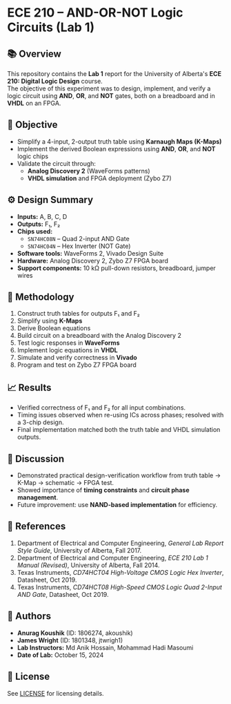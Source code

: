 # ECE 210 – AND-OR-NOT Logic Circuits (Lab 1)

## 📚 Overview
This repository contains the **Lab 1** report for the University of Alberta's **ECE 210: Digital Logic Design** course.  
The objective of this experiment was to design, implement, and verify a logic circuit using **AND**, **OR**, and **NOT** gates, both on a breadboard and in **VHDL** on an FPGA.

## 🧠 Objective
- Simplify a 4-input, 2-output truth table using **Karnaugh Maps (K-Maps)**  
- Implement the derived Boolean expressions using **AND**, **OR**, and **NOT** logic chips  
- Validate the circuit through:
  - **Analog Discovery 2** (WaveForms patterns)
  - **VHDL simulation** and FPGA deployment (Zybo Z7)

## ⚙️ Design Summary
- **Inputs:** A, B, C, D  
- **Outputs:** F₁, F₂  
- **Chips used:**  
  - `SN74HC08N` – Quad 2-input AND Gate  
  - `SN74HC04N` – Hex Inverter (NOT Gate)  
- **Software tools:** WaveForms 2, Vivado Design Suite  
- **Hardware:** Analog Discovery 2, Zybo Z7 FPGA board  
- **Support components:** 10 kΩ pull-down resistors, breadboard, jumper wires  

## 🧩 Methodology
1. Construct truth tables for outputs F₁ and F₂  
2. Simplify using **K-Maps**  
3. Derive Boolean equations  
4. Build circuit on a breadboard with the Analog Discovery 2  
5. Test logic responses in **WaveForms**  
6. Implement logic equations in **VHDL**  
7. Simulate and verify correctness in **Vivado**  
8. Program and test on Zybo Z7 FPGA board  

## 📈 Results
- Verified correctness of F₁ and F₂ for all input combinations.  
- Timing issues observed when re-using ICs across phases; resolved with a 3-chip design.  
- Final implementation matched both the truth table and VHDL simulation outputs.

## 🧪 Discussion
- Demonstrated practical design-verification workflow from truth table → K-Map → schematic → FPGA test.  
- Showed importance of **timing constraints** and **circuit phase management**.  
- Future improvement: use **NAND-based implementation** for efficiency.

## 🧾 References
1. Department of Electrical and Computer Engineering, *General Lab Report Style Guide*, University of Alberta, Fall 2017.  
2. Department of Electrical and Computer Engineering, *ECE 210 Lab 1 Manual (Revised)*, University of Alberta, Fall 2014.  
3. Texas Instruments, *CD74HCT04 High-Voltage CMOS Logic Hex Inverter*, Datasheet, Oct 2019.  
4. Texas Instruments, *CD74HCT08 High-Speed CMOS Logic Quad 2-Input AND Gate*, Datasheet, Oct 2019.

## 👥 Authors
- **Anurag Koushik** (ID: 1806274, akoushik)  
- **James Wright** (ID: 1801348, jtwrigh1)  
- **Lab Instructors:** Md Anik Hossain, Mohammad Hadi Masoumi  
- **Date of Lab:** October 15, 2024

## 📄 License
See [LICENSE](./LICENSE) for licensing details.
